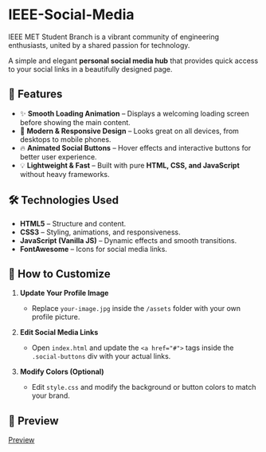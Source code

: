 # IEEE-Social-Media
IEEE MET Student Branch is a vibrant community of engineering enthusiasts, united by a shared passion for technology.

A simple and elegant **personal social media hub** that provides quick access to your social links in a beautifully designed page.  

## 📌 Features  
- ✨ **Smooth Loading Animation** – Displays a welcoming loading screen before showing the main content.  
- 🎨 **Modern & Responsive Design** – Looks great on all devices, from desktops to mobile phones.  
- 🔥 **Animated Social Buttons** – Hover effects and interactive buttons for better user experience.  
- 💡 **Lightweight & Fast** – Built with pure **HTML, CSS, and JavaScript** without heavy frameworks.  

## 🛠️ Technologies Used  
- **HTML5** – Structure and content.  
- **CSS3** – Styling, animations, and responsiveness.  
- **JavaScript (Vanilla JS)** – Dynamic effects and smooth transitions.  
- **FontAwesome** – Icons for social media links.  

## 🎯 How to Customize  
1. **Update Your Profile Image**  
   - Replace `your-image.jpg` inside the `/assets` folder with your own profile picture.  

2. **Edit Social Media Links**  
   - Open `index.html` and update the `<a href="#">` tags inside the `.social-buttons` div with your actual links.  

3. **Modify Colors (Optional)**  
   - Edit `style.css` and modify the background or button colors to match your brand.  

## 📸 Preview  
[Preview](https://ali-abdelnaser.github.io/IEEE-Social-Media/)  


